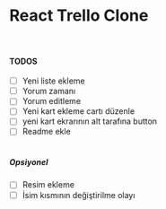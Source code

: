 <h1>React Trello Clone</h1>
<br>
<h4>TODOS</h4>

- [ ] Yeni liste ekleme
- [ ] Yorum zamanı
- [ ] Yorum editleme
- [ ] Yeni kart ekleme cartı düzenle
- [ ] yeni kart ekrarının alt tarafına button
- [ ] Readme ekle
      <br>
      <br>

<h5>Opsiyonel</h5>

- [ ] Resim ekleme
- [ ] İsim kısmının değiştirilme olayı
